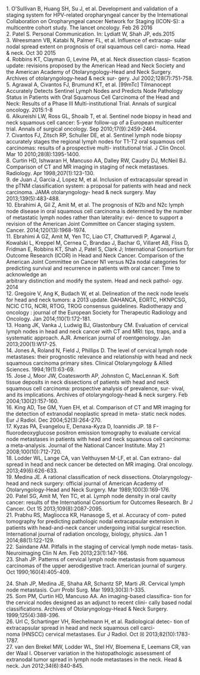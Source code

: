 1\. O'Sullivan B, Huang SH, Su J, et al. Development and validation of
a staging system for HPV-related oropharyngeal cancer by the
International Collaboration on Oropharyngeal cancer Network for
Staging (ICON-S): a multicentre cohort study. The lancet oncology.
Feb 26 2016  
2\. Patel S. Personal Communication. In: Lydiatt W, Shah JP, eds.2015  
3\. Wreesmann VB, Katabi N, Palmer FL, et al. Influence of extracap-
sular nodal spread extent on prognosis of oral squamous cell carci-
noma. Head & neck. Oct 30 2015  
4\. Robbins KT, Clayman G, Levine PA, et al. Neck dissection classi-
fication update: revisions proposed by the American Head and
Neck Society and the American Academy of Otolaryngology-Head
and Neck Surgery. Archives of otolaryngology-head & neck sur-
gery. Jul 2002;128(7):751-758.  
5\. Agrawal A, Civantos FJ, Brumund KT, et al. [99mTc] Tilmanocept
Accurately Detects Sentinel Lymph Nodes and Predicts Node
Pathology Status in Patients with Oral Squamous Cell Carcinoma
of the Head and Neck: Results of a Phase III Multi-institutional
Trial. Annals of surgical oncology. 2015:1-8  
6\. Alkureishi LW, Ross GL, Shoaib T, et al. Sentinel node biopsy in
head and neck squamous cell cancer: 5-year follow-up of a
European multicenter trial. Annals of surgical oncology. Sep
2010;17(9):2459-2464.  
7\. Civantos FJ, Zitsch RP, Schuller DE, et al. Sentinel lymph node
biopsy accurately stages the regional lymph nodes for T1-T2 oral
squamous cell carcinomas: results of a prospective multi-
institutional trial. J Clin Oncol. Mar 10 2010;28(8):1395-1400.  
8\. Curtin HD, Ishwaran H, Mancuso AA, Dalley RW, Caudry DJ,
McNeil BJ. Comparison of CT and MR imaging in staging of neck
metastases. Radiology. Apr 1998;207(1):123-130.  
9\. de Juan J, Garcia J, Lopez M, et al. Inclusion of extracapsular
spread in the pTNM classification system: a proposal for patients
with head and neck carcinoma. JAMA otolaryngology- head &
neck surgery. May 2013;139(5):483-488.  
10\. Ebrahimi A, Gil Z, Amit M, et al. The prognosis of N2b and N2c
lymph node disease in oral squamous cell carcinoma is determined
by the number of metastatic lymph nodes rather than laterality: evi-
dence to support a revision of the American Joint Committee on
Cancer staging system. Cancer. 2014;120(13):1968-1974.  
11\. Ebrahimi A GZ, Amit M, Yen TC, Liao CT, Chatturvedi P, Agarwal
J, Kowalski L, Kreppel M, Cernea C, Brandao J, Bachar G, Villaret
AB, Fliss D, Fridman E, Robbins KT, Shah J, Patel S, Clark J;
International Consortium for Outcome Research (ICOR) in Head
and Neck Cancer. Comparison of the American Joint Committee on
Cancer N1 versus N2a nodal categories for predicting survival and
recurrence in patients with oral cancer: Time to acknowledge an  
arbitrary distinction and modify the system. Head and neck pathol-
ogy. 2014  
12\. Gregoire V, Ang K, Budach W, et al. Delineation of the neck node
levels for head and neck tumors: a 2013 update. DAHANCA,
EORTC, HKNPCSG, NCIC CTG, NCRI, RTOG, TROG consensus
guidelines. Radiotherapy and oncology : journal of the European
Society for Therapeutic Radiology and Oncology. Jan
2014;110(1):172-181.  
13\. Hoang JK, Vanka J, Ludwig BJ, Glastonbury CM. Evaluation of
cervical lymph nodes in head and neck cancer with CT and MRI:
tips, traps, and a systematic approach. AJR. American journal of
roentgenology. Jan 2013;200(1):W17-25.  
14\. Jones A, Roland N, Field J, Phillips D. The level of cervical lymph
node metastases: their prognostic relevance and relationship with
head and neck squamous carcinoma primary sites. Clinical
Otolaryngology & Allied Sciences. 1994;19(1):63-69.  
15\. Jose J, Moor JW, Coatesworth AP, Johnston C, MacLennan K. Soft
tissue deposits in neck dissections of patients with head and neck
squamous cell carcinoma: prospective analysis of prevalence, sur-
vival, and its implications. Archives of otolaryngology-head & neck
surgery. Feb 2004;130(2):157-160.  
16\. King AD, Tse GM, Yuen EH, et al. Comparison of CT and MR
imaging for the detection of extranodal neoplastic spread in meta-
static neck nodes. Eur J Radiol. Dec 2004;52(3):264-270.  
17\. Kyzas PA, Evangelou E, Denaxa-Kyza D, Ioannidis JP.
18 F-fluorodeoxyglucose positron emission tomography to evaluate
cervical node metastases in patients with head and neck squamous
cell carcinoma: a meta-analysis. Journal of the National Cancer
Institute. May 21 2008;100(10):712-720.  
18\. Lodder WL, Lange CA, van Velthuysen M-LF, et al. Can extrano-
dal spread in head and neck cancer be detected on MR imaging.
Oral oncology. 2013;49(6):626-633.  
19\. Medina JE. A rational classification of neck dissections.
Otolaryngology-head and neck surgery: official journal of
American Academy of Otolaryngology-Head and Neck Surgery.
Mar 1989;100(3):169-176.  
20\. Patel SG, Amit M, Yen TC, et al. Lymph node density in oral cavity
cancer: results of the International Consortium for Outcomes
Research. Br J Cancer. Oct 15 2013;109(8):2087-2095.  
21\. Prabhu RS, Magliocca KR, Hanasoge S, et al. Accuracy of com-
puted tomography for predicting pathologic nodal extracapsular
extension in patients with head-and-neck cancer undergoing initial
surgical resection. International journal of radiation oncology,
biology, physics. Jan 1 2014;88(1):122-129.  
22\. Saindane AM. Pitfalls in the staging of cervical lymph node metas-
tasis. Neuroimaging Clin N Am. Feb 2013;23(1):147-166.  
23\. Shah JP. Patterns of cervical lymph node metastasis from squamous
carcinomas of the upper aerodigestive tract. American journal of
surgery. Oct 1990;160(4):405-409.  
<!-- PageNumber="6" -->
<!-- PageBreak -->  
<!-- PageNumber="78" -->
<!-- PageHeader="American Joint Committee on Cancer . 2017" -->  
24\. Shah JP, Medina JE, Shaha AR, Schantz SP, Marti JR. Cervical
lymph node metastasis. Curr Probl Surg. Mar 1993;30(3):1-335.  
25\. Som PM, Curtin HD, Mancuso AA. An imaging-based classifica-
tion for the cervical nodes designed as an adjunct to recent clini-
cally based nodal classifications. Archives of Otolaryngology-Head
& Neck Surgery. 1999;125(4):388-396.  
26\. Url C, Schartinger VH, Riechelmann H, et al. Radiological detec-
tion of extracapsular spread in head and neck squamous cell carci-  
noma (HNSCC) cervical metastases. Eur J Radiol. Oct
☒
2013;82(10):1783-1787.  
27\. van den Brekel MW, Lodder WL, Stel HV, Bloemena E, Leemans
CR, van der Waal I. Observer variation in the histopathologic
assessment of extranodal tumor spread in lymph node metastases in
the neck. Head & neck. Jun 2012;34(6):840-845.  
<!-- PageBreak -->